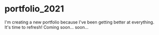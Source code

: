 # portfolio_2021

I'm creating a new portfolio because I've been getting better at everything. It's time to refresh!
Coming soon... soon...
